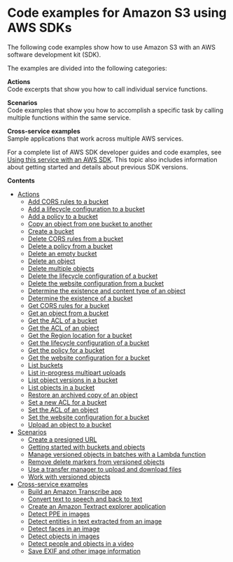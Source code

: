 # Code examples for Amazon S3 using AWS SDKs<a name="service_code_examples"></a>

The following code examples show how to use Amazon S3 with an AWS software development kit \(SDK\)\. 

The examples are divided into the following categories:

**Actions**  
Code excerpts that show you how to call individual service functions\.

**Scenarios**  
Code examples that show you how to accomplish a specific task by calling multiple functions within the same service\.

**Cross\-service examples**  
Sample applications that work across multiple AWS services\.

For a complete list of AWS SDK developer guides and code examples, see [Using this service with an AWS SDK](UsingAWSSDK.md#sdk-general-information-section)\. This topic also includes information about getting started and details about previous SDK versions\.

**Contents**
+ [Actions](service_code_examples_actions.md)
  + [Add CORS rules to a bucket](example_s3_PutBucketCors_section.md)
  + [Add a lifecycle configuration to a bucket](example_s3_PutBucketLifecycleConfiguration_section.md)
  + [Add a policy to a bucket](example_s3_PutBucketPolicy_section.md)
  + [Copy an object from one bucket to another](example_s3_CopyObject_section.md)
  + [Create a bucket](example_s3_CreateBucket_section.md)
  + [Delete CORS rules from a bucket](example_s3_DeleteBucketCors_section.md)
  + [Delete a policy from a bucket](example_s3_DeleteBucketPolicy_section.md)
  + [Delete an empty bucket](example_s3_DeleteBucket_section.md)
  + [Delete an object](example_s3_DeleteObject_section.md)
  + [Delete multiple objects](example_s3_DeleteObjects_section.md)
  + [Delete the lifecycle configuration of a bucket](example_s3_DeleteBucketLifecycle_section.md)
  + [Delete the website configuration from a bucket](example_s3_DeleteBucketWebsite_section.md)
  + [Determine the existence and content type of an object](example_s3_HeadObject_section.md)
  + [Determine the existence of a bucket](example_s3_HeadBucket_section.md)
  + [Get CORS rules for a bucket](example_s3_GetBucketCors_section.md)
  + [Get an object from a bucket](example_s3_GetObject_section.md)
  + [Get the ACL of a bucket](example_s3_GetBucketAcl_section.md)
  + [Get the ACL of an object](example_s3_GetObjectAcl_section.md)
  + [Get the Region location for a bucket](example_s3_GetBucketLocation_section.md)
  + [Get the lifecycle configuration of a bucket](example_s3_GetBucketLifecycleConfiguration_section.md)
  + [Get the policy for a bucket](example_s3_GetBucketPolicy_section.md)
  + [Get the website configuration for a bucket](example_s3_GetBucketWebsite_section.md)
  + [List buckets](example_s3_ListBuckets_section.md)
  + [List in\-progress multipart uploads](example_s3_ListMultipartUploads_section.md)
  + [List object versions in a bucket](example_s3_ListObjectVersions_section.md)
  + [List objects in a bucket](example_s3_ListObjects_section.md)
  + [Restore an archived copy of an object](example_s3_RestoreObject_section.md)
  + [Set a new ACL for a bucket](example_s3_PutBucketAcl_section.md)
  + [Set the ACL of an object](example_s3_PutObjectAcl_section.md)
  + [Set the website configuration for a bucket](example_s3_PutBucketWebsite_section.md)
  + [Upload an object to a bucket](example_s3_PutObject_section.md)
+ [Scenarios](service_code_examples_scenarios.md)
  + [Create a presigned URL](example_s3_Scenario_PresignedUrl_section.md)
  + [Getting started with buckets and objects](example_s3_Scenario_GettingStarted_section.md)
  + [Manage versioned objects in batches with a Lambda function](example_s3_Scenario_BatchObjectVersioning_section.md)
  + [Remove delete markers from versioned objects](example_s3_Scenario_RemoveDeleteMarkers_section.md)
  + [Use a transfer manager to upload and download files](example_s3_Scenario_TransferManager_section.md)
  + [Work with versioned objects](example_s3_Scenario_ObjectVersioningUsage_section.md)
+ [Cross\-service examples](service_code_examples_cross-service_examples.md)
  + [Build an Amazon Transcribe app](example_cross_TranscriptionApp_section.md)
  + [Convert text to speech and back to text](example_cross_Telephone_section.md)
  + [Create an Amazon Textract explorer application](example_cross_TextractExplorer_section.md)
  + [Detect PPE in images](example_cross_RekognitionPhotoAnalyzerPPE_section.md)
  + [Detect entities in text extracted from an image](example_cross_TextractComprehendDetectEntities_section.md)
  + [Detect faces in an image](example_cross_DetectFaces_section.md)
  + [Detect objects in images](example_cross_RekognitionPhotoAnalyzer_section.md)
  + [Detect people and objects in a video](example_cross_RekognitionVideoDetection_section.md)
  + [Save EXIF and other image information](example_cross_DetectLabels_section.md)